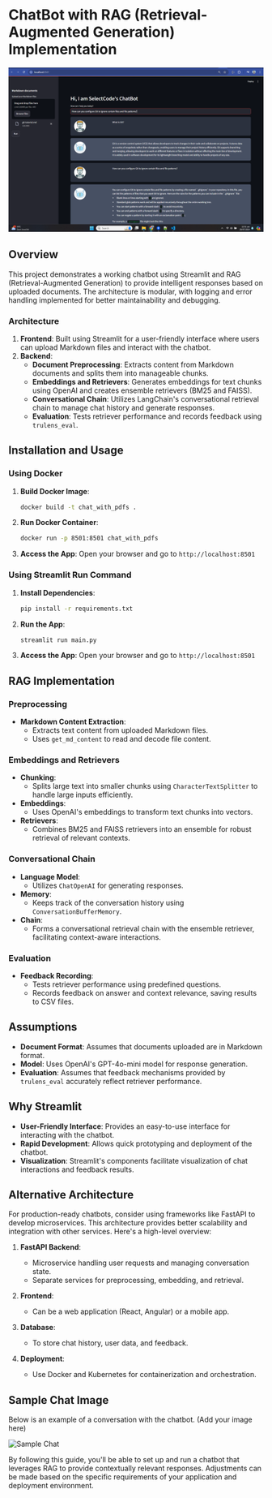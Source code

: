 # ChatBot with RAG (Retrieval-Augmented Generation) Implementation

![Sample Chat](sample_chat_image.png)

## Overview

This project demonstrates a working chatbot using Streamlit and RAG (Retrieval-Augmented Generation) to provide intelligent responses based on uploaded documents. The architecture is modular, with logging and error handling implemented for better maintainability and debugging.

### Architecture

1. **Frontend**: Built using Streamlit for a user-friendly interface where users can upload Markdown files and interact with the chatbot.
2. **Backend**:
   - **Document Preprocessing**: Extracts content from Markdown documents and splits them into manageable chunks.
   - **Embeddings and Retrievers**: Generates embeddings for text chunks using OpenAI and creates ensemble retrievers (BM25 and FAISS).
   - **Conversational Chain**: Utilizes LangChain's conversational retrieval chain to manage chat history and generate responses.
   - **Evaluation**: Tests retriever performance and records feedback using `trulens_eval`.

## Installation and Usage

### Using Docker

1. **Build Docker Image**:
    ```bash
    docker build -t chat_with_pdfs .
    ```

2. **Run Docker Container**:
    ```bash
    docker run -p 8501:8501 chat_with_pdfs
    ```

3. **Access the App**:
    Open your browser and go to `http://localhost:8501`

### Using Streamlit Run Command

1. **Install Dependencies**:
    ```bash
    pip install -r requirements.txt
    ```

2. **Run the App**:
    ```bash
    streamlit run main.py
    ```

3. **Access the App**:
    Open your browser and go to `http://localhost:8501`

## RAG Implementation

### Preprocessing
- **Markdown Content Extraction**:
  - Extracts text content from uploaded Markdown files.
  - Uses `get_md_content` to read and decode file content.

### Embeddings and Retrievers
- **Chunking**:
  - Splits large text into smaller chunks using `CharacterTextSplitter` to handle large inputs efficiently.
- **Embeddings**:
  - Uses OpenAI's embeddings to transform text chunks into vectors.
- **Retrievers**:
  - Combines BM25 and FAISS retrievers into an ensemble for robust retrieval of relevant contexts.

### Conversational Chain
- **Language Model**:
  - Utilizes `ChatOpenAI` for generating responses.
- **Memory**:
  - Keeps track of the conversation history using `ConversationBufferMemory`.
- **Chain**:
  - Forms a conversational retrieval chain with the ensemble retriever, facilitating context-aware interactions.

### Evaluation
- **Feedback Recording**:
  - Tests retriever performance using predefined questions.
  - Records feedback on answer and context relevance, saving results to CSV files.

## Assumptions

- **Document Format**: Assumes that documents uploaded are in Markdown format.
- **Model**: Uses OpenAI's GPT-4o-mini model for response generation.
- **Evaluation**: Assumes that feedback mechanisms provided by `trulens_eval` accurately reflect retriever performance.

## Why Streamlit

- **User-Friendly Interface**: Provides an easy-to-use interface for interacting with the chatbot.
- **Rapid Development**: Allows quick prototyping and deployment of the chatbot.
- **Visualization**: Streamlit's components facilitate visualization of chat interactions and feedback results.

## Alternative Architecture

For production-ready chatbots, consider using frameworks like FastAPI to develop microservices. This architecture provides better scalability and integration with other services. Here's a high-level overview:

1. **FastAPI Backend**:
   - Microservice handling user requests and managing conversation state.
   - Separate services for preprocessing, embedding, and retrieval.

2. **Frontend**:
   - Can be a web application (React, Angular) or a mobile app.

3. **Database**:
   - To store chat history, user data, and feedback.

4. **Deployment**:
   - Use Docker and Kubernetes for containerization and orchestration.

## Sample Chat Image

Below is an example of a conversation with the chatbot. (Add your image here)

![Sample Chat](path_to_your_image.png)

By following this guide, you'll be able to set up and run a chatbot that leverages RAG to provide contextually relevant responses. Adjustments can be made based on the specific requirements of your application and deployment environment.
